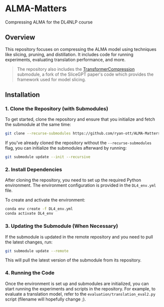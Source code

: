 # ALMA-Matters

Compressing ALMA for the DL4NLP course

## Overview

This repository focuses on compressing the ALMA model using techniques like slicing, pruning, and distillation. It includes code for running experiments, evaluating translation performance, and more.

> The repository also includes the [TransformerCompression](https://github.com/ryan-ott/TransformerCompression) submodule, a fork of the SliceGPT paper's code which provides the framework used for model slicing.

## Installation

### 1. Clone the Repository (with Submodules)
To get started, clone the repository and ensure that you initialize and fetch the submodule at the same time:

```bash
git clone --recurse-submodules https://github.com/ryan-ott/ALMA-Matters.git
```
If you've already cloned the repository without the `--recurse-submodules` flag, you can initialize the submodules afterward by running:

```bash
git submodule update --init --recursive
```

### 2. Install Dependencies
After cloning the repository, you need to set up the required Python environment. The environment configuration is provided in the `DL4_env.yml` file.

To create and activate the environment:

```bash
conda env create -f DL4_env.yml
conda activate DL4_env
```

### 3. Updating the Submodule (When Necessary)
If the submodule is updated in the remote repository and you need to pull the latest changes, run:

```bash
git submodule update --remote
```
This will pull the latest version of the submodule from its repository.

### 4. Running the Code
Once the environment is set up and submodules are initialized, you can start running the experiments and scripts in the repository. For example, to evaluate a translation model, refer to the `evaluation/translation_eval2.py` script (filename will hopefully change ;).